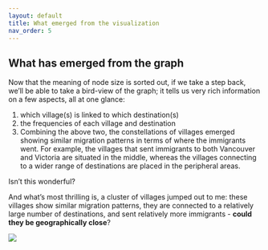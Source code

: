 ```yaml
---
layout: default
title: What emerged from the visualization 
nav_order: 5
---
```


## What has emerged from the graph

Now that the meaning of node size is sorted out, if we take a step back, we’ll be able to take a bird-view of the graph; it tells us very rich information on a few aspects, all at one glance: 
1) which village(s) is linked to which destination(s)
2) the frequencies of each village and destination
3) Combining the above two, the constellations of villages emerged showing similar migration patterns in terms of where the immigrants went. For example, the villages that sent immigrants to both Vancouver and Victoria are situated in the middle, whereas the villages connecting to a wider range of destinations are placed in the peripheral areas. 

Isn’t this wonderful?

And what’s most thrilling is, a cluster of villages jumped out to me: these villages show similar migration patterns, they are connected to a relatively large number of destinations, and sent relatively more immigrants - **could they be geographically close**? 

![](https://user-images.githubusercontent.com/40467487/79700837-8c876e80-824d-11ea-8e19-47aa25b68533.png)
